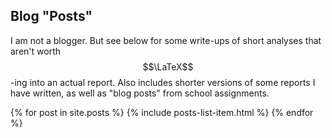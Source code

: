 ---
---

## Blog "Posts"

I am not a blogger. But see below for some write-ups of short analyses that aren't worth $$\LaTeX$$-ing into an actual report. Also includes shorter versions of some reports I have written, as well as "blog posts" from school assignments.

{% for post in site.posts %}
{% include posts-list-item.html %}
{% endfor %}
